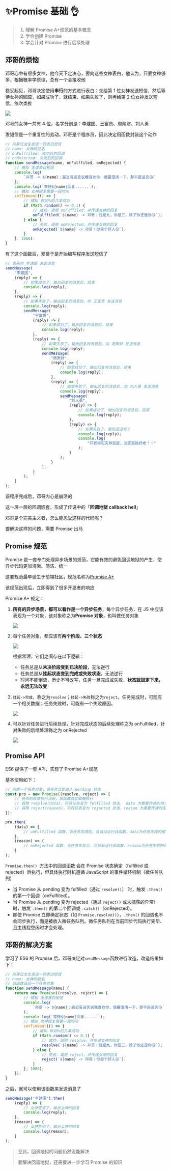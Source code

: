 # ✨Promise 基础 👌

> 1. 理解 Promise A+规范的基本概念
> 2. 学会创建 Promise
> 3. 学会针对 Promise 进行后续处理

## 邓哥的烦恼

邓哥心中有很多女神，他今天下定决心，要向这些女神表白，他认为，只要女神够多，根据概率学原理，总有一个会接收他

稳妥起见，邓哥决定使用**串行**的方式进行表白：先给第 1 位女神发送短信，然后等待女神的回应，如果成功了，就结束，如果失败了，则再给第 2 位女神发送短信，依次类推

![](http://mdrs.yuanjin.tech/img/20210618150543.png)

邓哥的女神一共有 4 位，名字分别是：李建国、王富贵、周聚财、刘人勇

发短信是一个重复性的劳动，邓哥是个程序员，因此决定用函数封装这个动作

```js
// 向某位女生发送一则表白短信
// name: 女神的姓名
// onFulffiled: 成功后的回调
// onRejected: 失败后的回调
function sendMessage(name, onFulffiled, onRejected) {
    // 模拟 发送表白短信
    console.log(
        `邓哥 -> ${name}：最近有谣言说我喜欢你，我要澄清一下，那不是谣言😘`
    );
    console.log(`等待${name}回复......`);
    // 模拟 女神回复需要一段时间
    setTimeout(() => {
        // 模拟 有10%的几率成功
        if (Math.random() <= 0.1) {
            // 成功，调用 onFuffiled，并传递女神的回复
            onFulffiled(`${name} -> 邓哥：我是九，你是三，除了你还是你😘`);
        } else {
            // 失败，调用 onRejected，并传递女神的回复
            onRejected(`${name} -> 邓哥：你是个好人😜`);
        }
    }, 1000);
}
```

有了这个函数后，邓哥于是开始编写程序发送短信了

```js
// 首先向 李建国 发送消息
sendMessage(
    "李建国",
    (reply) => {
        // 如果成功了，输出回复的消息后，结束
        console.log(reply);
    },
    (reply) => {
        // 如果失败了，输出回复的消息后，向 王富贵 发送消息
        console.log(reply);
        sendMessage(
            "王富贵",
            (reply) => {
                // 如果成功了，输出回复的消息后，结束
                console.log(reply);
            },
            (reply) => {
                // 如果失败了，输出回复的消息后，向 周聚财 发送消息
                console.log(reply);
                sendMessage(
                    "周聚财",
                    (reply) => {
                        // 如果成功了，输出回复的消息后，结束
                        console.log(reply);
                    },
                    (reply) => {
                        // 如果失败了，输出回复的消息后，向 刘人勇 发送消息
                        console.log(reply);
                        sendMessage(
                            "刘人勇",
                            (reply) => {
                                // 如果成功了，输出回复的消息后，结束
                                console.log(reply);
                            },
                            (reply) => {
                                // 如果失败了，就彻底没戏了
                                console.log(reply);
                                console.log(
                                    "邓哥命犯天煞孤星，注定孤独终老！！"
                                );
                            }
                        );
                    }
                );
            }
        );
    }
);
```

该程序完成后，邓哥内心是崩溃的

这一层一层的回调嵌套，形成了传说中的「**回调地狱 callback hell**」

邓哥是个完美主义者，怎么能忍受这样的代码呢？

要解决这样的问题，需要 Promise 出马

## Promise 规范

Promise 是一套专门处理异步场景的规范，它能有效的避免回调地狱的产生，使异步代码更加清晰、简洁、统一

这套规范最早诞生于前端社区，规范名称为[Promise A+](https://promisesaplus.com/)

该规范出现后，立即得到了很多开发者的响应

Promise A+ 规定：

1. **所有的异步场景，都可以看作是一个异步任务**，每个异步任务，在 JS 中应该表现为一个对象，该对象称之为**Promise 对象**，也叫做任务对象

    ![](http://mdrs.yuanjin.tech/img/20210618154556.png)

2. 每个任务对象，都应该有**两个阶段、三个状态**

    ![](http://mdrs.yuanjin.tech/img/20210618155145.png)

    根据常理，它们之间存在以下逻辑：

    - 任务总是从**未决阶段变到已决阶段**，无法逆行
    - 任务总是从**挂起状态变到完成或失败状态**，无法逆行
    - 时间不能倒流，历史不可改写，任务一旦完成或失败，**状态就固定下来，永远无法改变**

3. `挂起->完成`，称之为`resolve`；`挂起->失败`称之为`reject`。任务完成时，可能有一个相关数据；任务失败时，可能有一个失败原因。

    ![](http://mdrs.yuanjin.tech/img/20210618160538.png)

4. 可以针对任务进行后续处理，针对完成状态的后续处理称之为 onFulfilled，针对失败的后续处理称之为 onRejected

    ![](http://mdrs.yuanjin.tech/img/20210618161125.png)

## Promise API

ES6 提供了一套 API，实现了 Promise A+规范

基本使用如下：

```js
// 创建一个任务对象，该任务立即进入 pending 状态
const pro = new Promise((resolve, reject) => {
    // 任务的具体执行流程，该函数会立即被执行
    // 调用 resolve(data)，可将任务变为 fulfilled 状态， data 为需要传递的相关数据
    // 调用 reject(reason)，可将任务变为 rejected 状态，reason 为需要传递的失败原因
});

pro.then(
    (data) => {
        // onFulfilled 函数，当任务完成后，会自动运行该函数，data为任务完成的相关数据
    },
    (reason) => {
        // onRejected 函数，当任务失败后，会自动运行该函数，reason为任务失败的相关原因
    }
);
```

`Promise.then() `方法中的回调函数 会在 Promise 状态确定（fulfilled 或 rejected）后执行，但具体执行时机遵循 JavaScript 的事件循环机制（微任务队列）

-   当 Promise 从 pending 变为 fulfilled（通过 `resolve()`） 时，触发 `.then()` 的第一个回调（onFulfilled）。
-   当 Promise 从 pending 变为 rejected（通过 `reject()` 或未捕获的异常） 时，触发 `.then()` 的第二个回调或 `.catch()`（onRejected）。
-   即使 Promise 立即确定状态（如 `Promise.resolve()`），`.then()` 的回调也不会同步执行，而是被放入微任务队列。微任务队列在当前同步代码执行完毕、且主线程空闲时才会处理。

## 邓哥的解决方案

学习了 ES6 的 Promise 后，邓哥决定对`sendMessage`函数进行改造，改造结果如下：

```js
// 向某位女生发送一则表白短信
// name: 女神的姓名
// 该函数返回一个任务对象
function sendMessage(name) {
    return new Promise((resolve, reject) => {
        // 模拟 发送表白短信
        console.log(
            `邓哥 -> ${name}：最近有谣言说我喜欢你，我要澄清一下，那不是谣言😘`
        );
        console.log(`等待${name}回复......`);
        // 模拟 女神回复需要一段时间
        setTimeout(() => {
            // 模拟 有10%的几率成功
            if (Math.random() <= 0.1) {
                // 成功，调用 resolve，并传递女神的回复
                resolve(`${name} -> 邓哥：我是九，你是三，除了你还是你😘`);
            } else {
                // 失败，调用 reject，并传递女神的回复
                reject(`${name} -> 邓哥：你是个好人😜`);
            }
        }, 1000);
    });
}
```

之后，就可以使用该函数来发送消息了

```js
sendMessage("李建国").then(
    (reply) => {
        // 女神答应了，输出女神的回复
        console.log(reply);
    },
    (reason) => {
        // 女神拒绝了，输出女神的回复
        console.log(reason);
    }
);
```

> 至此，回调地狱的问题仍然没能解决
>
> 要解决回调地狱，还需要进一步学习 Promise 的知识
